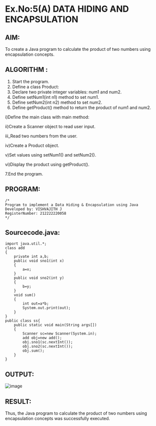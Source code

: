 # Ex.No:5(A)  DATA HIDING AND ENCAPSULATION
## AIM:
To create a Java program to calculate the product of two numbers using encapsulation concepts.

## ALGORITHM :
1.  Start the program.
2.  Define a class Product:
3.  Declare two private integer variables: num1 and num2.
4.  Define setNum1(int n1) method to set num1.
5.  Define setNum2(int n2) method to set num2.
6.  Define getProduct() method to return the product of num1 and num2.

i)Define the main class with main method:

ii)Create a Scanner object to read user input.

iii_Read two numbers from the user.

iv)Create a Product object.

v)Set values using setNum1() and setNum2().

vi)Display the product using getProduct().

7.End the program.

## PROGRAM:
 ```
/*
Program to implement a Data Hiding & Encapsulation using Java
Developed by: VISHVAJITH J
RegisterNumber: 212222220058
*/
```

## Sourcecode.java:

```
import java.util.*;
class add
{
    private int a,b;
    public void sno1(int x)
    {
        a=x;
    }
    public void sno2(int y)
    {
        b=y;
    }
    void sum()
    {
        int out=a*b;
        System.out.print(out);
    }
}
public class ss{
    public static void main(String args[])
    {
        Scanner sc=new Scanner(System.in);
        add obj=new add();
        obj.sno1(sc.nextInt());
        obj.sno2(sc.nextInt());
        obj.sum();
    }
}
```

## OUTPUT:

![image](https://github.com/user-attachments/assets/c5d1e44d-5c1d-49a5-872c-11c5ca75a7d3)


## RESULT:
Thus, the Java program to calculate the product of two numbers using encapsulation concepts was successfully executed.

